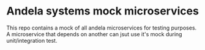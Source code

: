 # Andela systems mock microservices
This repo contains a mock of all andela microservices for testing purposes. A microservice that depends on another can jsut use it's mock during unit/integration test.
